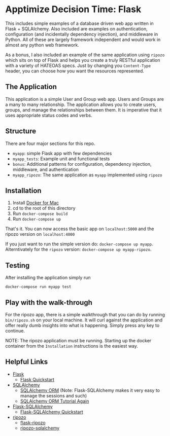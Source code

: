 # Apptimize Decision Time: Flask

This includes simple examples of a database driven web app 
written in Flask + SQLAlchemy.  Also included are examples 
on authentication, configuration (and incidentally dependency 
injection), and middleware in Python.  All of these are largely
framework independent and would work in almost any python 
web framework.

As a bonus, I also included an example of the same application
using `ripozo` which sits on top of Flask and helps you create 
a truly RESTful application with a variety of HATEOAS specs.  Just
by changing you `Content-Type` header, you can choose how you want
the resources represented.  

## The Application

This application is a simple User and Group web app.  Users and Groups
are a many to many relationship.  The application allows you to create
users, groups, and manage the relationships between them.  It is
imperative that it uses appropriate status codes and verbs.  


## Structure

There are four major sections for this repo. 
* `myapp`: simple Flask app with few dependencies
* `myapp_tests`: Example unit and functional tests
* `bonus`: Additional patterns for configuration, dependency injection, middleware, and authentication
* `myapp_ripozo`: The same application as `myapp` implemented using `ripozo`

## Installation

1. Install [Docker for Mac](https://docs.docker.com/docker-for-mac/)
2. cd to the root of this directory
3. Run `docker-compose build`
4. Run `docker-compose up`

That's it.  You can now access the basic app on `localhost:5000` and
the ripozo version on `localhost:4000`

If you just want to run the simple version do: `docker-compose up myapp`. 
Alterntivately for the `ripozo` version: `docker-compose up myapp-ripozo`.

## Testing

After installing the application simply run
```
docker-compose run myapp test
```

## Play with the walk-through

For the ripozo app, there is a simple walkthrough that you can do by running
`bin/ripozo.sh` on your local machine.  It will curl against the application
and offer really dumb insights into what is happening.  Simply press any key
to continue.

NOTE: The ripozo application must be running.  Starting up the docker container
from the `Installation` instructions is the easiest way.

## Helpful Links

* [Flask](http://flask.pocoo.org/)
    * [Flask Quickstart](http://flask.pocoo.org/docs/0.11/quickstart/)
* [SQLAlchemy](http://www.sqlalchemy.org/)
    * [SQLAlchemy ORM](http://docs.sqlalchemy.org/en/latest/orm/tutorial.html)  (Note: Flask-SQLAlchemy makes it very easy to manage the sessions and such)
    * [SQLAlchemy ORM Tutorial Again](http://pythoncentral.io/sqlalchemy-orm-examples/)
* [Flask-SQLAlchemy](http://flask-sqlalchemy.pocoo.org/2.1/)
    * [Flask-SQLAlchemy Quickstart](http://flask-sqlalchemy.pocoo.org/2.1/quickstart/)
* [ripozo](http://ripozo.org/en/latest/)
    * [flask-ripozo](https://flask-ripozo.readthedocs.io/en/latest/)
    * [ripozo-sqlalchemy](http://ripozo-sqlalchemy.readthedocs.io/en/latest/)
